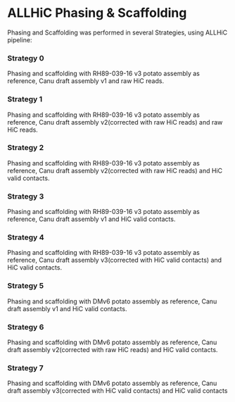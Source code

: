ALLHiC Phasing & Scaffolding
=

Phasing and  Scaffolding was performed in several Strategies, using ALLHiC pipeline: 

### Strategy 0
Phasing and scaffolding with RH89-039-16 v3 potato assembly as reference, Canu draft assembly v1 and raw HiC reads.

### Strategy 1
Phasing and scaffolding with RH89-039-16 v3 potato assembly as reference, Canu draft assembly v2(corrected with raw HiC reads) and raw HiC reads.

### Strategy 2
Phasing and scaffolding with RH89-039-16 v3 potato assembly as reference, Canu draft assembly v2(corrected with raw HiC reads) and HiC valid contacts.

### Strategy 3
Phasing and scaffolding with RH89-039-16 v3 potato assembly as reference, Canu draft assembly v1 and HiC valid contacts.

### Strategy 4
Phasing and scaffolding with RH89-039-16 v3 potato assembly as reference, Canu draft assembly v3(corrected with HiC valid contacts) and HiC valid contacts.

### Strategy 5
Phasing and scaffolding with DMv6 potato assembly as reference, Canu draft assembly v1 and HiC valid contacts.

### Strategy 6
Phasing and scaffolding with DMv6 potato assembly as reference, Canu draft assembly v2(corrected with raw HiC reads) and HiC valid contacts.

### Strategy 7
Phasing and scaffolding with DMv6 potato assembly as reference, Canu draft assembly v3(corrected with HiC valid contacts) and HiC valid contacts


